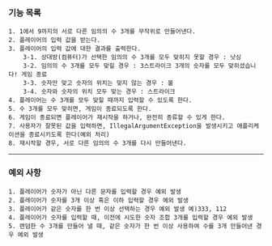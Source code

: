 ### 기능 목록
    1. 1에서 9까지의 서로 다른 임의의 수 3개를 무작위로 만들어낸다.
    2. 플레이어의 입력 값을 받는다.
    3. 플레이어의 입력 값에 대한 결과를 출력한다.
        3-1. 상대방(컴퓨터)가 선택한 임의의 수 3개를 모두 맞히지 못할 경우 : 낫싱 
        3-2. 임의의 수 3개를 모두 맞힐 경우 : 3스트라이크 3개의 숫자를 모두 맞히셨습니다! 게임 종료
        3-3. 숫자만 맞고 숫자의 위치는 맞지 않는 경우 : 볼
        3-4. 숫자와 숫자의 위치 모두 맞는 경우 : 스트라이크
    4. 플레이어는 수 3개를 모두 맞힐 때까지 입력할 수 있도록 한다.
    5. 수 3개를 모두 맞히면, 게임이 종료되도록 한다.
    6. 게임이 종료되면 플레이어가 재시작을 하거나, 완전히 종류할 수 있게 한다.
    7. 사용자가 잘못된 값을 입력하면, IllegalArgumentException을 발생시키고 애플리케이션을 종료시키도록 한다(예외 처리)
    8. 재시작할 경우, 서로 다른 임의의 수 3개를 다시 만들어낸다.

---


### 예외 사항
    1. 플레이어가 숫자가 아닌 다른 문자를 입력할 경우 예외 발생
    2. 플레이어가 숫자를 3개 이상 혹은 이하 입력할 경우 예외 발생
    3. 플레이어가 같은 숫자를 한 번 이상 선택하는 경우 예외 발생 예)333, 112
    4. 플레이어가 숫자를 입력할 때, 이전에 시도한 숫자 조합 3개를 입력할 경우 예외 발생
    5. 랜덤한 수 3개를 만들어 낼 때, 같은 숫자가 한 번 이상 사용하여 수를 3개 만들어낸 경우 예외 발생
